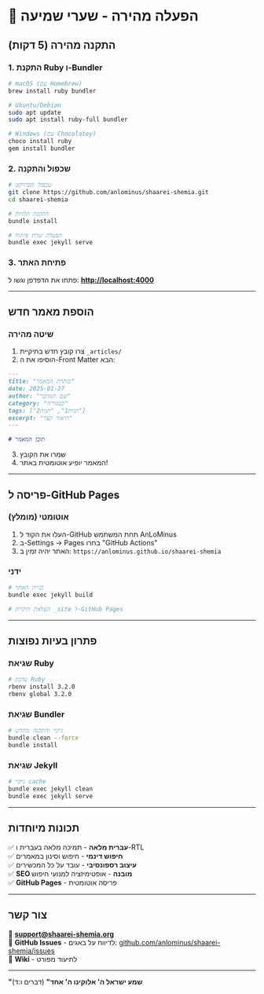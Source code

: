 # 🚀 הפעלה מהירה - שערי שמיעה

## התקנה מהירה (5 דקות)

### 1. התקנת Ruby ו-Bundler

```bash
# macOS (עם Homebrew)
brew install ruby bundler

# Ubuntu/Debian
sudo apt update
sudo apt install ruby-full bundler

# Windows (עם Chocolatey)
choco install ruby
gem install bundler
```

### 2. שכפול והתקנה

```bash
# שכפול הפרויקט
git clone https://github.com/anlominus/shaarei-shemia.git
cd shaarei-shemia

# התקנת תלויות
bundle install

# הפעלת שרת פיתוח
bundle exec jekyll serve
```

### 3. פתיחת האתר

פתחו את הדפדפן וגשו ל: **<http://localhost:4000>**

---

## הוספת מאמר חדש

### שיטה מהירה

1. צרו קובץ חדש בתיקיית `_articles/`
2. הוסיפו את ה-Front Matter הבא:

```markdown
---
title: "כותרת המאמר"
date: 2025-01-27
author: "שם המחבר"
category: "קטגוריה"
tags: ["תגית1", "תגית2"]
excerpt: "תיאור קצר"
---

# תוכן המאמר
```

3. שמרו את הקובץ
4. המאמר יופיע אוטומטית באתר!

---

## פריסה ל-GitHub Pages

### אוטומטי (מומלץ)

1. העלו את הקוד ל-GitHub תחת המשתמש AnLoMinus
2. ב-Settings → Pages בחרו "GitHub Actions"
3. האתר יהיה זמין ב: `https://anlominus.github.io/shaarei-shemia`

### ידני

```bash
# בניית האתר
bundle exec jekyll build

# העלאת תיקיית _site ל-GitHub Pages
```

---

## פתרון בעיות נפוצות

### שגיאת Ruby

```bash
# עדכון Ruby
rbenv install 3.2.0
rbenv global 3.2.0
```

### שגיאת Bundler

```bash
# ניקוי והתקנה מחדש
bundle clean --force
bundle install
```

### שגיאת Jekyll

```bash
# ניקוי cache
bundle exec jekyll clean
bundle exec jekyll serve
```

---

## תכונות מיוחדות

✅ **עברית מלאה** - תמיכה מלאה בעברית ו-RTL  
✅ **חיפוש דינמי** - חיפוש וסינון במאמרים  
✅ **עיצוב רספונסיבי** - עובד על כל המכשירים  
✅ **SEO מובנה** - אופטימיזציה למנועי חיפוש  
✅ **GitHub Pages** - פריסה אוטומטית  

---

## צור קשר

📧 **<support@shaarei-shemia.org>**  
🐙 **GitHub Issues** - לדיווח על באגים: [github.com/anlominus/shaarei-shemia/issues](https://github.com/anlominus/shaarei-shemia/issues)  
📖 **Wiki** - לתיעוד מפורט  

---

**"שמע ישראל ה' אלוקינו ה' אחד"** (דברים ו:ד)
